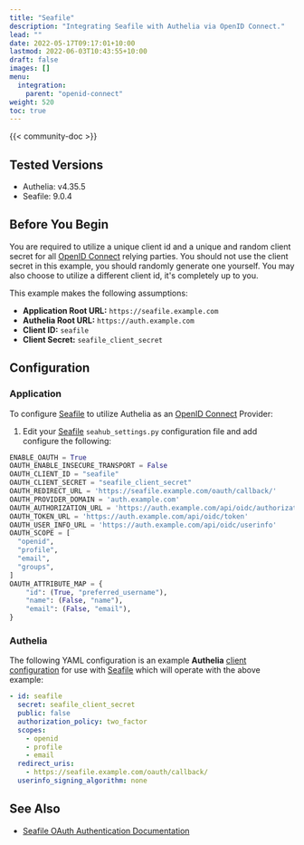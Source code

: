 ```yaml
---
title: "Seafile"
description: "Integrating Seafile with Authelia via OpenID Connect."
lead: ""
date: 2022-05-17T09:17:01+10:00
lastmod: 2022-06-03T10:43:55+10:00
draft: false
images: []
menu:
  integration:
    parent: "openid-connect"
weight: 520
toc: true
---
```


{{< community-doc >}}

## Tested Versions

* Authelia: v4.35.5
* Seafile: 9.0.4

## Before You Begin

You are required to utilize a unique client id and a unique and random client secret for all [OpenID Connect] relying
parties. You should not use the client secret in this example, you should randomly generate one yourself. You may also
choose to utilize a different client id, it's completely up to you.

This example makes the following assumptions:

* __Application Root URL:__ `https://seafile.example.com`
* __Authelia Root URL:__ `https://auth.example.com`
* __Client ID:__ `seafile`
* __Client Secret:__ `seafile_client_secret`

## Configuration

### Application

To configure [Seafile] to utilize Authelia as an [OpenID Connect] Provider:

1. Edit your [Seafile] `seahub_settings.py` configuration file and add configure the following:

```python
ENABLE_OAUTH = True
OAUTH_ENABLE_INSECURE_TRANSPORT = False
OAUTH_CLIENT_ID = "seafile"
OAUTH_CLIENT_SECRET = "seafile_client_secret"
OAUTH_REDIRECT_URL = 'https://seafile.example.com/oauth/callback/'
OAUTH_PROVIDER_DOMAIN = 'auth.example.com'
OAUTH_AUTHORIZATION_URL = 'https://auth.example.com/api/oidc/authorization'
OAUTH_TOKEN_URL = 'https://auth.example.com/api/oidc/token'
OAUTH_USER_INFO_URL = 'https://auth.example.com/api/oidc/userinfo'
OAUTH_SCOPE = [
  "openid",
  "profile",
  "email",
  "groups",
]
OAUTH_ATTRIBUTE_MAP = {
    "id": (True, "preferred_username"),
    "name": (False, "name"),
    "email": (False, "email"),
}
```

### Authelia

The following YAML configuration is an example __Authelia__
[client configuration](../../../configuration/identity-providers/open-id-connect.md#clients) for use with [Seafile]
which will operate with the above example:

```yaml
- id: seafile
  secret: seafile_client_secret
  public: false
  authorization_policy: two_factor
  scopes:
    - openid
    - profile
    - email
  redirect_uris:
    - https://seafile.example.com/oauth/callback/
  userinfo_signing_algorithm: none
```

## See Also

* [Seafile OAuth Authentication Documentation](https://manual.seafile.com/deploy/oauth/)

[Seafile]: https://www.seafile.com/
[OpenID Connect]: ../../openid-connect/introduction.md

